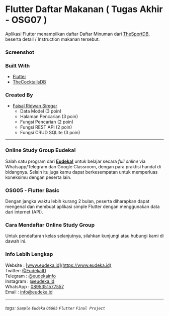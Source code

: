 # Flutter Daftar Makanan ( Tugas Akhir - OSG07 )
Aplikasi Flutter menampilkan daftar Daftar Minuman dari [TheSportDB](https://www.thecocktaildb.com/api.php), beserta detail / Instruction makanan tersebut.

### Screenshot


### Built With
- [Flutter](https://flutter.dev)
- [TheCocktailsDB](https://www.thecocktaildb.com/api.php)


### Created By
- [Faisal Ridwan Siregar](https://github.com/faisalridwan)
    - Data Model (3 poin)
    - Halaman Pencarian (3 poin)
    - Fungsi Pencarian (2 poin)
    - Fungsi REST API (2 poin)
    - Fungsi CRUD SQLite (3 poin)

---

### Online Study Group Eudeka!
Salah satu program dari [**Eudeka!**](https://www.eudeka.id) untuk belajar secara _full online_ via Whatsapp/Telegram dan Google Classroom, dengan para praktisi handal di bidangnya. Selain itu juga kamu dapat berkesempatan untuk memperluas koneksimu dengan peserta lain.

### OSG05 - Flutter Basic
Dengan jangka waktu lebih kurang 2 bulan, peserta diharapkan dapat mengenal dan membuat aplikasi simple Flutter dengan menggunakan data dari internet (API).

### Cara Mendaftar Online Study Group
Untuk pendaftaran kelas selanjutnya, silahkan kunjungi atau hubungi kami di dawah ini.

### Info Lebih Lengkap
Website : [www.eudeka.id](https://www.eudeka.id)  
Twitter: [@EudekaID](https://twitter.com/EudekaID)  
Telegram : [@eudekainfo](https://t.me/eudekainfo)  
Instagram : [@eudeka.id](https://instagram.com/eudeka.id)  
WhatsApp : [0895351577557](https://wa.me/62895351577557)  
Email : [info@eudeka.id](mailto:info@eudeka.id)  

---

###### tags: `Sample` `Eudeka` `OSG05` `Flutter` `Final Project`
